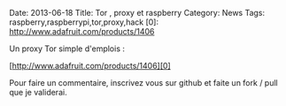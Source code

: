 Date: 2013-06-18
Title: Tor , proxy et raspberry
Category: News
Tags: raspberry,raspberrypi,tor,proxy,hack
[0]: http://www.adafruit.com/products/1406



Un proxy Tor simple d'emplois :


[http://www.adafruit.com/products/1406][0]


Pour faire un commentaire, inscrivez vous sur github et faite un fork / pull que je validerai.


